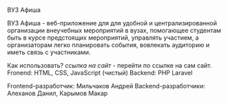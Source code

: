 ВУЗ Афиша

ВУЗ Афиша - веб-приложение для для удобной и централизированной организации внеучебных мероприятий в вузах, помогающее студентам быть в курсе предстоящих мероприятий, управлять участием, а организаторам легко планировать события, вовлекать аудиторию и иметь связь с участниками.

Как использовать?
*ссылка на сайт* - перейти по ссылке на сам сайт.
Fronend: 
HTML, CSS, JavaScript (чистый)
Backend:
PHP
Laravel


Frontend-разработчик: Мильчаков Андрей
Backend-разработчики: Алеханов Данил, Карымов Макар

